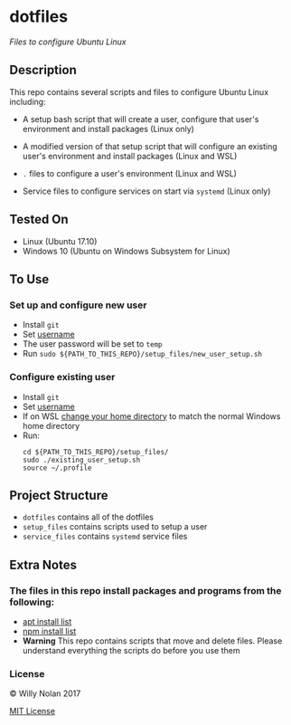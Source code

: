 # dotfiles
*Files to configure Ubuntu Linux*

## Description
This repo contains several scripts and files to configure Ubuntu Linux including:

- A setup bash script that will create a user, configure that user's environment and install packages (Linux only)

- A modified version of that setup script that will configure an existing user's environment and install packages (Linux and WSL)

- `.` files to configure a user's environment (Linux and WSL)

- Service files to configure services on start via `systemd` (Linux only)

## Tested On
- Linux (Ubuntu 17.10)
- Windows 10 (Ubuntu on Windows Subsystem for Linux)

## To Use
### Set up and configure new user
- Install `git`
- Set [username](setup_files/new_user_setup.sh#L7)
- The user password will be set to `temp`
- Run `sudo ${PATH_TO_THIS_REPO}/setup_files/new_user_setup.sh`

### Configure existing user
- Install `git`
- Set [username](setup_files/existing_user_setup.sh#L4)
- If on WSL [change your home directory](https://superuser.com/a/1134645/435434) to match the normal Windows home directory
- Run:
    ```shell
    cd ${PATH_TO_THIS_REPO}/setup_files/
    sudo ./existing_user_setup.sh
    source ~/.profile
    ```

## Project Structure
- `dotfiles` contains all of the dotfiles
- `setup_files` contains scripts used to setup a user
- `service_files` contains `systemd` service files

## Extra Notes
### The files in this repo install packages and programs from the following:
- [apt install list](setup_files/apt_files.txt)
- [npm install list](setup_files/npm_files.txt)
- **Warning** This repo contains scripts that move and delete files. Please understand everything the scripts do before you use them


### License

:copyright: Willy Nolan 2017 

[MIT License](http://en.wikipedia.org/wiki/MIT_License)

